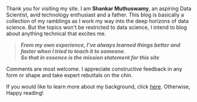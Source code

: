 <!-- 
.. title: Intro
.. slug: intro
.. date: 
.. tags: blogging, motivation, intro
.. link:
.. description: aspiring data scientist motivation
.. type: text
-->

Thank you for visiting my site. I am **Shankar Muthuswamy**, an aspiring Data Scientist, avid technology enthusiast and a father. This blog is basically a collection of my ramblings as I work my way into the deep horizons of data science. But the topics won't be restricted to data science, I intend to blog about anything technical that excites me. 

>***From my own experience, I've always learned things better and faster when I tried to teach it to someone.   
So that in essence is the mission statement for this site*** 

Comments are most welcome. I appreciate constructive feedback in any form or shape and take expert rebuttals on the chin.

If you would like to learn more about my background, click [here](https://shankarmsy.github.io/stories/background.html). Otherwise, Happy reading!
